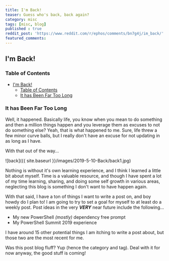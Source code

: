 ```yaml
---
title: I'm Back!
teaser: Guess who's back, back again?
category: misc
tags: [misc, blog]
published : true
reddit_post: 'https://www.reddit.com/r/ephos/comments/bn7g4j/im_back/'
featured_comments:
---
```


## I'm Back!

### Table of Contents

<!-- TOC -->
- [I'm Back!](#Im-Back)
  - [Table of Contents](#Table-of-Contents)
  - [It has Been Far Too Long](#It-has-Been-Far-Too-Long)

### It has Been Far Too Long

Well, it happened.  Basically life, you know when you mean to do something and then a million things happen and you leverage them as excuses to not do something else?  Yeah, that is what happened to me.  Sure, life threw a few minor curve balls, but I really don't have an excuse for not updating in as long as I have.

With that out of the way...

![back]({{ site.baseurl }}/images/2019-5-10-Back/back1.jpg)

Nothing is without it's own learning experience, and I think I learned a little bit about myself.  Time is a valuable resource, and though I have spent a lot of my time learning, sharing, and doing some self growth in various areas, neglecting this blog is something I don't want to have happen again.

With that said, I have a ton of things I want to write a post on, and boy howdy do I plan to!  I am going to try to set a goal for myself to at least do a weekly post.  Post ideas in the very _**VERY**_ near future include the following...

- My new PowerShell _(mostly)_ dependency free prompt
- My PowerShell Summit 2019 experience

I have around 15 other potential things I am itching to write a post about, but those two are the most recent for me.

Was this post blog fluff?  Yup (hence the category and tag).  Deal with it for now anyway, the good stuff is coming!
